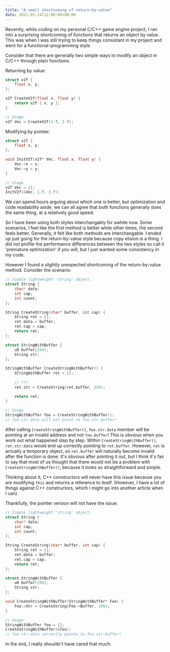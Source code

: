```yaml
---
title: "A small shortcoming of return-by-value"
date: 2021-03-24T12:00:00+08:00
---
```


Recently, while coding on my personal C/C++ game engine project, I ran into a surprising shortcoming of functions that returns an object by value. This was when I was still trying to keep things consistant in my project and went for a functional-programming style.

<!--more-->

Consider that there are generally two simple ways to modify an object in C/C++ through plain functions.

Returning by value:
```cpp
struct v2f {
    float x, y; 
};

v2f CreateV2f(float x, float y) {
    return v2f { x, y };
}

// Usage
v2f Vec = CreateV2f(1.f, 2.f);
```

Modifying by pointer:
```cpp
struct v2f {
    float x, y; 
};

void InitV2f(v2f* Vec, float x, float y) {
    Vec->x = x;
    Vec->y = y;
}

// Usage
v2f Vec = {};
InitV2f(&Vec, 1.f, 2.f);
```

We can spend hours arguing about which one is better, but optimization and code readability aside, we can all agree that both functions generally does the same thing, at a relatively good speed.

So I have been using both styles interchangably for awhile now. Some scenarios, I feel like the first method is better while other times, the second feels better. Generally, it felt like both methods are interchangable. I ended up just going for the return-by-value style because copy elision is a thing. I did not profile the performance differences between the two styles so call it 'premature optimization' if you will, but I just wanted some consistency in my code. 

However I found a _slightly_ unexpected shortcoming of the return-by-value method. Consider the scenario:

```cpp
// Simple lightweight 'string' object.
struct String {
    char* data;
    int cap;
    int count;
};

String CreateString(char* buffer, int cap) {
    String ret = {};
    ret.data = buffer;
    ret.cap = cap;
    return ret;
};

struct StringWithBuffer {
    u8 buffer[256];
    String str; 
};

StringWithBuffer CreateStringWithBuffer() {
    StringWithBuffer ret = {};
    
    // ???
    ret.str = CreateString(ret.buffer, 256);

    return ret; 
}

// Usage
StringWithBuffer foo = CreateStringWithBuffer();
// foo.str.data will not point to foo.str.buffer!
```

After calling `CreateStringWithBuffer()`, `foo.str.data` member will be pointing at an invalid address and not `foo.buffer`! This is obvious when you work out what happened step by step. Within `CreateStringWithBuffer()`, `ret.str.data` would end up correctly pointing to `ret.buffer`. However, `ret` is actually a temporary object, so `ret.buffer` will naturally become invalid after the function is done. It's obvious after pointing it out, but I think it's fair to say that most of us thought that there would not be a problem with `CreateStringWithBuffer()`, because it looks so straightforward and simple. 

Thinking about it, C++ constructors will never have this issue because you are modifying `this` and returns a reference to itself. (However, I have a lot of things against C++ constructors, which I might go into another article when I can).   

Thankfully, the pointer version will not have the issue:

```cpp
// Simple lightweight 'string' object.
struct String {
    char* data;
    int cap;
    int count;
};

String CreateString(char* buffer, int cap) {
    String ret = {};
    ret.data = buffer;
    ret.cap = cap;
    return ret;
};

struct StringWithBuffer {
    u8 buffer[256];
    String str; 
};

void CreateStringWithBuffer(StringWithBuffer* Foo) {
    Foo->Str = CreateString(Foo->Buffer, 256);
}

// Usage
StringWithBuffer foo = {};
CreateStringWithBuffer(&foo);
// foo.str.data correctly points to foo.str.buffer!
```

In the end, I really shouldn't have cared that much. 
